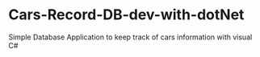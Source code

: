 # Cars-Record-DB-dev-with-dotNet
Simple Database Application to keep track of cars information with visual C#

